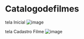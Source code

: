 # Catalogodefilmes
tela Inicial
![image](https://github.com/zllnightwolf/Catalogodefilmes/assets/104845961/1bda8f30-1809-4c13-9eb0-f5eeb048e8f9)

tela Cadastro Filme
![image](https://github.com/zllnightwolf/Catalogodefilmes/assets/104845961/b934cb80-4cfc-4b8e-8556-8ef6c58b4583)

